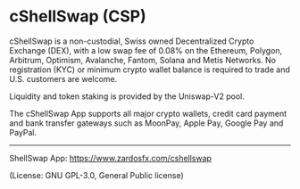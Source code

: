 # cShellSwap (CSP)
cShellSwap is a non-custodial, Swiss owned Decentralized Crypto Exchange (DEX), with a low swap fee of 0.08% on the Ethereum, Polygon, Arbitrum, Optimism, Avalanche, Fantom, Solana and Metis Networks. No registration (KYC) or minimum crypto wallet balance is required to trade and U.S. customers are welcome. 

Liquidity and token staking is provided by the Uniswap-V2 pool.

The cShellSwap App supports all major crypto wallets, credit card payment and bank transfer gateways such as MoonPay, Apple Pay, Google Pay and PayPal.

___
ShellSwap App: https://www.zardosfx.com/cshellswap

(License: GNU GPL-3.0, General Public license)

